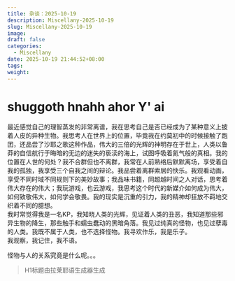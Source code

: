 ```yaml
---
title: 杂谈：2025-10-19
description: Miscellany-2025-10-19
slug: Miscellany-2025-10-19
image:
draft: false
categories:
  - Miscellany
date: 2025-10-19 21:44:52+08:00
tags:
weight:
---
```

# shuggoth hnahh ahor Y' ai

最近感觉自己的理智蒸发的非常离谱，我在思考自己是否已经成为了某种意义上披着人皮的异种生物。我思考人在世界上的位置，毕竟我在约莫初中的时候接触了跑团，还品尝了沙耶之歌这种作品，伟大的三倍的光辉的神明存在于世上，人类以鲁莽的自信航行于晦暗的无边的迷失的亵渎的海上，试图呼吸着氮气般的真相。我的位置在人世的何处？我不合群但也不离群，我常在人前熟络后默默离场，享受着自我的孤独，我享受三个自我之间的辩论。我品尝着离群索居的快乐。我观看动画，享受不同时域不同规则下的美妙故事；我品味书籍，同超越时间之人对话，思考着伟大存在的伟大；我玩游戏，也云游戏，我思考这个时代的新媒介如何成为伟大，如何致敬伟大，如何学会敬畏。我的现实是沉重的引力，我的精神却狂放不羁地交织着不同的臆想。  
我时常觉得我是一名KP，我知晓人类的光辉，见证着人类的丑恶，我知道那些邪异生物的降生，那些触手和蠕虫蠢动的黑暗角落。我见过纯真的怪物，也见过孽毒的人类。我既不属于人类，也不选择怪物。我寻欢作乐，我是乐子。    
我观察，我记住，我不语。  

怪物与人的关系究竟是什么呢。。。   
  
  
>H1标题由拉莱耶语生成器生成